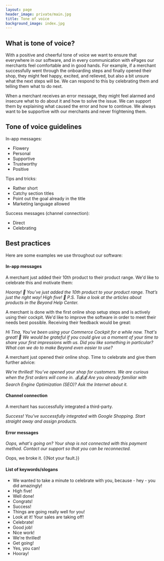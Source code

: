```yaml
---
layout: page
header_image: private/main.jpg
title: Tone of voice
background_image: index.jpg
---
```


## What is tone of voice?

With a positive and cheerful tone of voice we want to ensure that everywhere in our software, and in every communication with ePages our merchants feel comfortable and in good hands.
For example, if a merchant successfully went through the onboarding steps and finally opened their shop, they might feel happy, excited, and relieved, but also a bit unsure what the next steps will be.
We can respond to this by celebrating them and telling them what to do next.

When a merchant receives an error message, they might feel alarmed and insecure what to do about it and how to solve the issue.
We can support them by explaining what caused the error and how to continue.
We always want to be supportive with our merchants and never frightening them.

## Tone of voice guidelines

In-app messages:

* Flowery
* Personal
* Supportive
* Trustworthy
* Positive

Tips and tricks:

* Rather short
* Catchy section titles
* Point out the goal already in the title
* Marketing language allowed

Success messages (channel connection):

* Direct
* Celebrating

## Best practices

Here are some examples we use throughout our software:

#### In-app messages

A merchant just added their 10th product to their product range. We'd like to celebrate this and motivate them:

*Hooray! 🎉 You’ve just added the 10th product to your product range. That’s just the right way! High five! 🙌
P.S. Take a look at the articles about products in the Beyond Help Center.*

A merchant is done with the first online shop setup steps and is actively using their cockpit. We'd like to improve the software in order to meet their needs best possible. Receiving their feedback would be great:

*Hi Tina,
You've been using your Commerce Cockpit for a while now. That's great! 🤗
We would be grateful if you could give us a moment of your time to share your first impressions with us.
Did you like something in particular? What can we do to make Beyond even easier to use?*

A merchant just opened their online shop. Time to celebrate and give them further advice:

*We’re thrilled! You’ve opened your shop for customers. We are curious when the first orders will come in. 💰💰💰
Are you already familiar with Search Engine Optimization (SEO)? Ask the Internet about it.*

#### Channel connection

A merchant has successfully integrated a third-party.

*Success! You've successfully integrated with Google Shopping. Start straight away and assign products.*

#### Error messages

*Oops, what's going on? Your shop is not connected with this payment method. Contact our support so that you can be reconnected.*

Oops, we broke it. {{Not your fault.}}

#### List of keywords/slogans

* We wanted to take a minute to celebrate with you, because - hey - you did amazingly!
* High five!
* Well done!
* Congrats!
* Success!
* Things are going really well for you!
* Look at it! Your sales are taking off!
* Celebrate!
* Good job!
* Nice work!
* We're thrilled!
* Get going!
* Yes, you can!
* Hooray!
